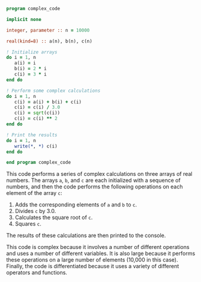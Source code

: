 ```fortran
program complex_code

implicit none

integer, parameter :: n = 10000

real(kind=8) :: a(n), b(n), c(n)

! Initialize arrays
do i = 1, n
   a(i) = i
   b(i) = 2 * i
   c(i) = 3 * i
end do

! Perform some complex calculations
do i = 1, n
   c(i) = a(i) + b(i) + c(i)
   c(i) = c(i) / 3.0
   c(i) = sqrt(c(i))
   c(i) = c(i) ** 2
end do

! Print the results
do i = 1, n
   write(*, *) c(i)
end do

end program complex_code
```

This code performs a series of complex calculations on three arrays of real numbers. The arrays `a`, `b`, and `c` are each initialized with a sequence of numbers, and then the code performs the following operations on each element of the array `c`:

1. Adds the corresponding elements of `a` and `b` to `c`.
2. Divides `c` by 3.0.
3. Calculates the square root of `c`.
4. Squares `c`.

The results of these calculations are then printed to the console.

This code is complex because it involves a number of different operations and uses a number of different variables. It is also large because it performs these operations on a large number of elements (10,000 in this case). Finally, the code is differentiated because it uses a variety of different operators and functions.